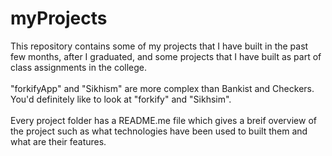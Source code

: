# myProjects

This repository contains some of my projects that I have built in the past few months, after I graduated, and some projects that I have built as part of class assignments in the college. <br/><br/>
"forkifyApp" and "Sikhism" are more complex than Bankist and Checkers. You'd definitely like to look at "forkify" and "Sikhsim". <br/> <br/>
Every project folder has a README.me file which gives a breif overview of the project such as what technologies have been used to built them and what are their features. 
